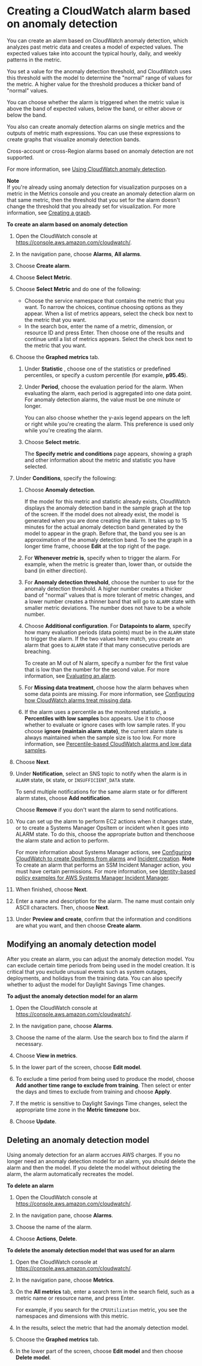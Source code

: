 # Creating a CloudWatch alarm based on anomaly detection<a name="Create_Anomaly_Detection_Alarm"></a>

You can create an alarm based on CloudWatch anomaly detection, which analyzes past metric data and creates a model of expected values\. The expected values take into account the typical hourly, daily, and weekly patterns in the metric\.

You set a value for the anomaly detection threshold, and CloudWatch uses this threshold with the model to determine the "normal" range of values for the metric\. A higher value for the threshold produces a thicker band of "normal" values\.

You can choose whether the alarm is triggered when the metric value is above the band of expected values, below the band, or either above or below the band\.

You also can create anomaly detection alarms on single metrics and the outputs of metric math expressions\. You can use these expressions to create graphs that visualize anomaly detection bands\.

Cross\-account or cross\-Region alarms based on anomaly detection are not supported\.

For more information, see [Using CloudWatch anomaly detection](CloudWatch_Anomaly_Detection.md)\.

**Note**  
If you're already using anomaly detection for visualization purposes on a metric in the Metrics console and you create an anomaly detection alarm on that same metric, then the threshold that you set for the alarm doesn't change the threshold that you already set for visualization\. For more information, see [Creating a graph](graph_a_metric.md#create-metric-graph)\.

**To create an alarm based on anomaly detection**

1. Open the CloudWatch console at [https://console\.aws\.amazon\.com/cloudwatch/](https://console.aws.amazon.com/cloudwatch/)\.

1. In the navigation pane, choose **Alarms**, **All alarms**\.

1. Choose **Create alarm**\.

1. Choose **Select Metric**\.

1. Choose **Select Metric** and do one of the following:
   + Choose the service namespace that contains the metric that you want\. To narrow the choices, continue choosing options as they appear\. When a list of metrics appears, select the check box next to the metric that you want\.
   + In the search box, enter the name of a metric, dimension, or resource ID and press Enter\. Then choose one of the results and continue until a list of metrics appears\. Select the check box next to the metric that you want\. 

1. Choose the **Graphed metrics** tab\.

   1. Under **Statistic** , choose one of the statistics or predefined percentiles, or specify a custom percentile \(for example, **p95\.45**\)\.

   1. Under **Period**, choose the evaluation period for the alarm\. When evaluating the alarm, each period is aggregated into one data point\. For anomaly detection alarms, the value must be one minute or longer\.

      You can also choose whether the y\-axis legend appears on the left or right while you're creating the alarm\. This preference is used only while you're creating the alarm\.

   1. Choose **Select metric**\.

      The **Specify metric and conditions** page appears, showing a graph and other information about the metric and statistic you have selected\.

1. Under **Conditions**, specify the following:

   1. Choose **Anomaly detection**\.

      If the model for this metric and statistic already exists, CloudWatch displays the anomaly detection band in the sample graph at the top of the screen\. If the model does not already exist, the model is generated when you are done creating the alarm\. It takes up to 15 minutes for the actual anomaly detection band generated by the model to appear in the graph\. Before that, the band you see is an approximation of the anomaly detection band\. To see the graph in a longer time frame, choose **Edit** at the top right of the page\.

   1. For **Whenever *metric* is**, specify when to trigger the alarm\. For example, when the metric is greater than, lower than, or outside the band \(in either direction\)\.

   1. For **Anomaly detection threshold**, choose the number to use for the anomaly detection threshold\. A higher number creates a thicker band of "normal" values that is more tolerant of metric changes, and a lower number creates a thinner band that will go to `ALARM` state with smaller metric deviations\. The number does not have to be a whole number\.

   1. Choose **Additional configuration**\. For **Datapoints to alarm**, specify how many evaluation periods \(data points\) must be in the `ALARM` state to trigger the alarm\. If the two values here match, you create an alarm that goes to `ALARM` state if that many consecutive periods are breaching\.

      To create an M out of N alarm, specify a number for the first value that is low than the number for the second value\. For more information, see [Evaluating an alarm](AlarmThatSendsEmail.md#alarm-evaluation)\.

   1. For **Missing data treatment**, choose how the alarm behaves when some data points are missing\. For more information, see [Configuring how CloudWatch alarms treat missing data](AlarmThatSendsEmail.md#alarms-and-missing-data)\.

   1. If the alarm uses a percentile as the monitored statistic, a **Percentiles with low samples** box appears\. Use it to choose whether to evaluate or ignore cases with low sample rates\. If you choose **ignore \(maintain alarm state\)**, the current alarm state is always maintained when the sample size is too low\. For more information, see [Percentile\-based CloudWatch alarms and low data samples](AlarmThatSendsEmail.md#percentiles-with-low-samples)\. 

1. Choose **Next**\.

1. Under **Notification**, select an SNS topic to notify when the alarm is in `ALARM` state, `OK` state, or `INSUFFICIENT_DATA` state\.

   To send multiple notifications for the same alarm state or for different alarm states, choose **Add notification**\.

   Choose **Remove** if you don't want the alarm to send notifications\.

1. You can set up the alarm to perform EC2 actions when it changes state, or to create a Systems Manager OpsItem or incident when it goes into ALARM state\. To do this, choose the appropriate button and thenchoose the alarm state and action to perform\.

   For more information about Systems Manager actions, see [ Configuring CloudWatch to create OpsItems from alarms](https://docs.aws.amazon.com/systems-manager/latest/userguide/OpsCenter-create-OpsItems-from-CloudWatch-Alarms.html) and [ Incident creation](https://docs.aws.amazon.com/incident-manager/latest/userguide/incident-creation.html)\.
**Note**  
To create an alarm that performs an SSM Incident Manager action, you must have certain permissions\. For more information, see [ Identity\-based policy examples for AWS Systems Manager Incident Manager](https://docs.aws.amazon.com/incident-manager/latest/userguide/security_iam_id-based-policy-examples.html)\.

1. When finished, choose **Next**\.

1. Enter a name and description for the alarm\. The name must contain only ASCII characters\. Then, choose **Next**\.

1. Under **Preview and create**, confirm that the information and conditions are what you want, and then choose **Create alarm**\.

## Modifying an anomaly detection model<a name="Modify_Anomaly_Detection_Model"></a>

After you create an alarm, you can adjust the anomaly detection model\. You can exclude certain time periods from being used in the model creation\. It is critical that you exclude unusual events such as system outages, deployments, and holidays from the training data\. You can also specify whether to adjust the model for Daylight Savings Time changes\.

**To adjust the anomaly detection model for an alarm**

1. Open the CloudWatch console at [https://console\.aws\.amazon\.com/cloudwatch/](https://console.aws.amazon.com/cloudwatch/)\.

1. In the navigation pane, choose **Alarms**\.

1. Choose the name of the alarm\. Use the search box to find the alarm if necessary\.

1. Choose **View in metrics**\.

1. In the lower part of the screen, choose **Edit model**\.

1. To exclude a time period from being used to produce the model, choose **Add another time range to exclude from training**\. Then select or enter the days and times to exclude from training and choose **Apply**\.

1. If the metric is sensitive to Daylight Savings Time changes, select the appropriate time zone in the **Metric timezone** box\.

1. Choose **Update**\.

## Deleting an anomaly detection model<a name="Delete_Anomaly_Detection_Model"></a>

Using anomaly detection for an alarm accrues AWS charges\. If you no longer need an anomaly detection model for an alarm, you should delete the alarm and then the model\. If you delete the model without deleting the alarm, the alarm automatically recreates the model\.

**To delete an alarm**

1. Open the CloudWatch console at [https://console\.aws\.amazon\.com/cloudwatch/](https://console.aws.amazon.com/cloudwatch/)\.

1. In the navigation pane, choose **Alarms**\.

1. Choose the name of the alarm\.

1. Choose **Actions**, **Delete**\.

**To delete the anomaly detection model that was used for an alarm**

1. Open the CloudWatch console at [https://console\.aws\.amazon\.com/cloudwatch/](https://console.aws.amazon.com/cloudwatch/)\.

1. In the navigation pane, choose **Metrics**\.

1. On the **All metrics** tab, enter a search term in the search field, such as a metric name or resource name, and press Enter\.

   For example, if you search for the `CPUUtilization` metric, you see the namespaces and dimensions with this metric\.

1. In the results, select the metric that had the anomaly detection model\. 

1. Choose the **Graphed metrics** tab\.

1. In the lower part of the screen, choose **Edit model** and then choose **Delete model**\.